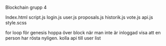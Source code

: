 Blockchain grupp 4

Index.html
script.js
login.js
user.js
proposals.js
historik.js
vote.js
api.js
style.scss

for loop för genesis hoppa över block
när man inte är inloggad visa att en person har rösta nyligen.
kolla api till user list

